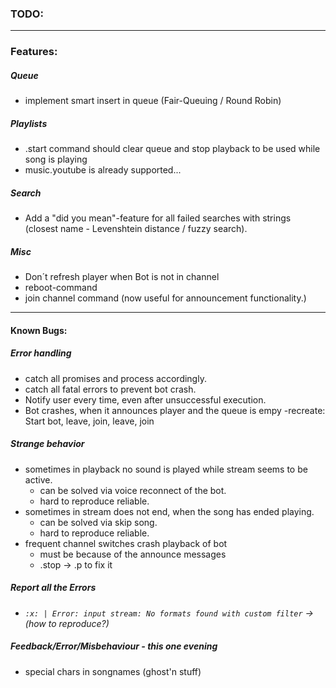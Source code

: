 ### **TODO:** ###

---

### Features: ###

##### Queue #####
- implement smart insert in queue (Fair-Queuing / Round Robin)

##### Playlists #####
- .start command should clear queue and stop playback to be used while song is playing
- music.youtube is already supported...

##### Search #####
- Add a "did you mean"-feature for all failed searches with strings (closest name - Levenshtein distance / fuzzy search).

##### Misc #####
- Don´t refresh player when Bot is not in channel
- reboot-command
- join channel command (now useful for announcement functionality.)

---

#### Known Bugs: ####

##### Error handling #####
- catch all promises and process accordingly.
- catch all fatal errors to prevent bot crash.
- Notify user every time, even after unsuccessful execution.
- Bot crashes, when it announces player and the queue is empy
	-recreate: Start bot, leave, join, leave, join

##### Strange behavior #####
- sometimes in playback no sound is played while stream seems to be active.
	- can be solved via voice reconnect of the bot.
	- hard to reproduce reliable.
- sometimes in stream does not end, when the song has ended playing.
	- can be solved via skip song.
	- hard to reproduce reliable.
- frequent channel switches crash playback of bot
	- must be because of the announce messages
	- .stop -> .p to fix it

##### Report all the Errors ####
- *`:x: | Error: input stream: No formats found with custom filter` -> (how to reproduce?)*

##### Feedback/Error/Misbehaviour - this one evening ####
- special chars in songnames (ghost'n stuff)